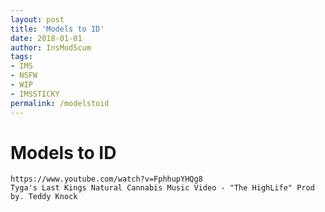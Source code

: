 ```yaml
---
layout: post
title: 'Models to ID'
date: 2018-01-01
author: InsModScum
tags:
- IMS
- NSFW
- WIP
- IMSSTICKY
permalink: /modelstoid
---
```


# Models to ID #

~~~
https://www.youtube.com/watch?v=FphhupYHQg8
Tyga's Last Kings Natural Cannabis Music Video - "The HighLife" Prod by. Teddy Knock
~~~